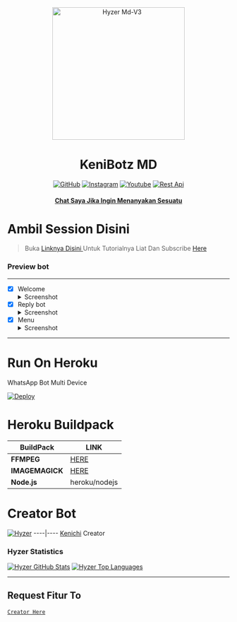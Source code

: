 <div align="center">
<img src="https://github.com/Kenichi-BOTZ/KenichiLogos/blob/main/Picsart_22-06-20_13-33-55-197.jpg" alt="Hyzer Md-V3" width="300" />

</p>
<h1 align="center">KeniBotz MD</h1>

>
>
>
</div>
<p align="center">
  <a href="https://github.com/Kenichi-BOTZ"><img title="GitHub" src="https://img.shields.io/badge/Github-Hyzerr.svg?style=for-the-badge&logo=github" /></a>
  <a href="httts://instagram.com/kenibotz_kenichi"><img title="Instagram " src="https://img.shields.io/badge/Instagram-Hyzerr.svg?style=for-the-badge&logo=instagram" /></a>
  <a href="https://youtube.com/channel/UCBtUyjfIclyuu7yXKS0dAMw"><img title="Youtube" src="https://img.shields.io/badge/Youtube-Hyzerr.svg?style=for-the-badge&logo=youtube" /></a>
  <a href="https://api-hyzerr.herokuapp.com"><img title="Rest Api" src="https://img.shields.io/badge/Rest Api-Hyzerr.svg?style=for-the-badge&logo=twitter" /></a>
  <h4 align="center">
  <a
  <a href="https://wa.me/62895388375000">Chat Saya Jika Ingin Menanyakan Sesuatu </a>
</h4>
</p>

# Ambil Session Disini

> Buka [ Linknya Disini ](https://replit.com/@zeeoneofc/Session-Md?lita=1&outputonly=1#.replit) 
> Untuk Tutorialnya Liat Dan Subscribe [ Here ](https://youtu.be/7wfSvv4AHsQ) 

### Preview bot
------------------
- [x] Welcome <details><summary>Screenshot</summary><img src="https://telegra.ph/file/b3b7dff3e285c84442c3c.jpg"></details>
- [x] Reply bot <details><summary>Screenshot</summary><img src="https://telegra.ph/file/98c48528bd962f279ea7e.jpg"></details>
- [x] Menu  <details><summary>Screenshot</summary><img src="https://telegra.ph/file/dc3565c53a09154ef745e.jpg"></details>
------------------

# Run On Heroku

WhatsApp Bot Multi Device

[![Deploy](https://www.herokucdn.com/deploy/button.svg)](https://heroku.com/deploy?template=https://github.com/Kenichi-BOTZ/KeniBotz-MD)


# Heroku Buildpack

| BuildPack | LINK |
|--------|--------|
| **FFMPEG** |[HERE](https://github.com/jonathanong/heroku-buildpack-ffmpeg-latest) |
| **IMAGEMAGICK** | [HERE](https://github.com/mcollina/heroku-buildpack-imagemagick.git) |
| **Node.js**     | heroku/nodejs|

# Creator Bot
 [![Hyzer](https://github.com/Kenichi-BOTZ/KenichiLogos/blob/main/Picsart_22-06-20_13-33-55-197.jpg)](https://github.com/Kenichi-BOTZ) 
----|----
 [Kenichi](https://github.com/Kenichi-BOTZ)
  Creator
 
### Hyzer Statistics

[![Hyzer GitHub Stats](https://github-readme-stats.vercel.app/api?username=Kenichi-BOTZ&show_icons=true&hide=issues&theme=radical)](https://github-readme-stats.vercel.app)
[![Hyzer Top Languages](https://github-readme-stats.vercel.app/api/top-langs?username=Kenichi-BOTZ&layout=compact&theme=radical)](https://github-readme-stats.vercel.app)

---------

## Request Fitur To
[`Creator Here`](https://wa.me/62895388375000?text=Banh+req+fitur) 
